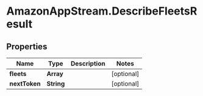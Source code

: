 # AmazonAppStream.DescribeFleetsResult

## Properties

Name | Type | Description | Notes
------------ | ------------- | ------------- | -------------
**fleets** | **Array** |  | [optional] 
**nextToken** | **String** |  | [optional] 


